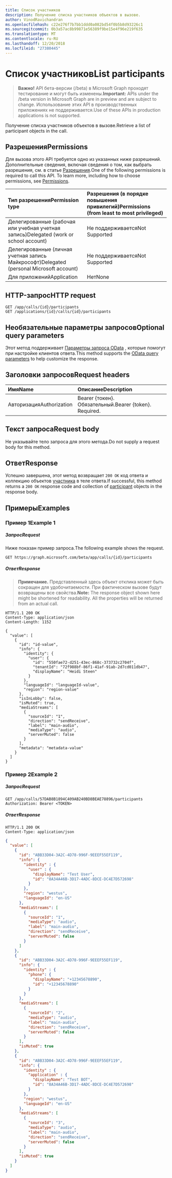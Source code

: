 ```yaml
---
title: Список участников
description: Получение списка участников объектов в вызове.
author: VinodRavichandran
ms.openlocfilehash: c22e276f7b7bb1ddd0a082bd54f0b5b8d93226c1
ms.sourcegitcommit: 0b3a57ac8b99871e56389f9be15e4f96e219f635
ms.translationtype: MT
ms.contentlocale: ru-RU
ms.lasthandoff: 12/20/2018
ms.locfileid: "27380445"
---
```

# <a name="list-participants"></a><span data-ttu-id="6ca23-103">Список участников</span><span class="sxs-lookup"><span data-stu-id="6ca23-103">List participants</span></span>

> <span data-ttu-id="6ca23-104">**Важно!** API бета-версии (/beta) в Microsoft Graph проходят тестирование и могут быть изменены.</span><span class="sxs-lookup"><span data-stu-id="6ca23-104">**Important:** APIs under the /beta version in Microsoft Graph are in preview and are subject to change.</span></span> <span data-ttu-id="6ca23-105">Использование этих API в производственных приложениях не поддерживается.</span><span class="sxs-lookup"><span data-stu-id="6ca23-105">Use of these APIs in production applications is not supported.</span></span>

<span data-ttu-id="6ca23-106">Получение списка участников объектов в вызове.</span><span class="sxs-lookup"><span data-stu-id="6ca23-106">Retrieve a list of participant objects in the call.</span></span>

## <a name="permissions"></a><span data-ttu-id="6ca23-107">Разрешения</span><span class="sxs-lookup"><span data-stu-id="6ca23-107">Permissions</span></span>
<span data-ttu-id="6ca23-p102">Для вызова этого API требуется одно из указанных ниже разрешений. Дополнительные сведения, включая сведения о том, как выбрать разрешения, см. в статье [Разрешения](/graph/permissions-reference).</span><span class="sxs-lookup"><span data-stu-id="6ca23-p102">One of the following permissions is required to call this API. To learn more, including how to choose permissions, see [Permissions](/graph/permissions-reference).</span></span>

| <span data-ttu-id="6ca23-110">Тип разрешения</span><span class="sxs-lookup"><span data-stu-id="6ca23-110">Permission type</span></span> | <span data-ttu-id="6ca23-111">Разрешения (в порядке повышения привилегий)</span><span class="sxs-lookup"><span data-stu-id="6ca23-111">Permissions (from least to most privileged)</span></span> |
| :-------------- | :------------------------------------------ |
| <span data-ttu-id="6ca23-112">Делегированные (рабочая или учебная учетная запись)</span><span class="sxs-lookup"><span data-stu-id="6ca23-112">Delegated (work or school account)</span></span>     | <span data-ttu-id="6ca23-113">Не поддерживается</span><span class="sxs-lookup"><span data-stu-id="6ca23-113">Not Supported</span></span>        |
| <span data-ttu-id="6ca23-114">Делегированные (личная учетная запись Майкрософт)</span><span class="sxs-lookup"><span data-stu-id="6ca23-114">Delegated (personal Microsoft account)</span></span> | <span data-ttu-id="6ca23-115">Не поддерживается</span><span class="sxs-lookup"><span data-stu-id="6ca23-115">Not Supported</span></span>        |
| <span data-ttu-id="6ca23-116">Для приложений</span><span class="sxs-lookup"><span data-stu-id="6ca23-116">Application</span></span>     | <span data-ttu-id="6ca23-117">Нет</span><span class="sxs-lookup"><span data-stu-id="6ca23-117">None</span></span>                                        |

## <a name="http-request"></a><span data-ttu-id="6ca23-118">HTTP-запрос</span><span class="sxs-lookup"><span data-stu-id="6ca23-118">HTTP request</span></span>
<!-- { "blockType": "ignored" } -->
```http
GET /app/calls/{id}/participants
GET /applications/{id}/calls/{id}/participants
```

## <a name="optional-query-parameters"></a><span data-ttu-id="6ca23-119">Необязательные параметры запросов</span><span class="sxs-lookup"><span data-stu-id="6ca23-119">Optional query parameters</span></span>
<span data-ttu-id="6ca23-120">Этот метод поддерживает [Параметры запроса OData](/graph/query-parameters) , которые помогут при настройке клиентов ответа.</span><span class="sxs-lookup"><span data-stu-id="6ca23-120">This method supports the [OData query parameters](/graph/query-parameters) to help customize the response.</span></span>

## <a name="request-headers"></a><span data-ttu-id="6ca23-121">Заголовки запросов</span><span class="sxs-lookup"><span data-stu-id="6ca23-121">Request headers</span></span>
| <span data-ttu-id="6ca23-122">Имя</span><span class="sxs-lookup"><span data-stu-id="6ca23-122">Name</span></span>          | <span data-ttu-id="6ca23-123">Описание</span><span class="sxs-lookup"><span data-stu-id="6ca23-123">Description</span></span>               |
|:--------------|:--------------------------|
| <span data-ttu-id="6ca23-124">Авторизация</span><span class="sxs-lookup"><span data-stu-id="6ca23-124">Authorization</span></span> | <span data-ttu-id="6ca23-p103">Bearer {токен}. Обязательный.</span><span class="sxs-lookup"><span data-stu-id="6ca23-p103">Bearer {token}. Required.</span></span> |

## <a name="request-body"></a><span data-ttu-id="6ca23-127">Текст запроса</span><span class="sxs-lookup"><span data-stu-id="6ca23-127">Request body</span></span>
<span data-ttu-id="6ca23-128">Не указывайте тело запроса для этого метода.</span><span class="sxs-lookup"><span data-stu-id="6ca23-128">Do not supply a request body for this method.</span></span>

## <a name="response"></a><span data-ttu-id="6ca23-129">Ответ</span><span class="sxs-lookup"><span data-stu-id="6ca23-129">Response</span></span>
<span data-ttu-id="6ca23-130">Успешно завершена, этот метод возвращает `200 OK` код ответа и коллекцию объектов [участника](../resources/participant.md) в теле ответа.</span><span class="sxs-lookup"><span data-stu-id="6ca23-130">If successful, this method returns a `200 OK` response code and collection of [participant](../resources/participant.md) objects in the response body.</span></span>

## <a name="examples"></a><span data-ttu-id="6ca23-131">Примеры</span><span class="sxs-lookup"><span data-stu-id="6ca23-131">Examples</span></span>

### <a name="example-1"></a><span data-ttu-id="6ca23-132">Пример 1</span><span class="sxs-lookup"><span data-stu-id="6ca23-132">Example 1</span></span>

##### <a name="request"></a><span data-ttu-id="6ca23-133">Запрос</span><span class="sxs-lookup"><span data-stu-id="6ca23-133">Request</span></span>
<span data-ttu-id="6ca23-134">Ниже показан пример запроса.</span><span class="sxs-lookup"><span data-stu-id="6ca23-134">The following example shows the request.</span></span>

<!-- {
  "blockType": "request",
  "name": "get-participants"
}-->
```http
GET https://graph.microsoft.com/beta/app/calls/{id}/participants
```

##### <a name="response"></a><span data-ttu-id="6ca23-135">Ответ</span><span class="sxs-lookup"><span data-stu-id="6ca23-135">Response</span></span>

> <span data-ttu-id="6ca23-p104">**Примечание.** Представленный здесь объект отклика может быть сокращен для удобочитаемости. При фактическом вызове будут возвращены все свойства.</span><span class="sxs-lookup"><span data-stu-id="6ca23-p104">**Note:** The response object shown here might be shortened for readability. All the properties will be returned from an actual call.</span></span>

<!-- {
  "blockType": "response",
  "truncated": true,
  "@odata.type": "microsoft.graph.participant",
  "isCollection": true,
  "truncated": true
} -->
```http
HTTP/1.1 200 OK
Content-Type: application/json
Content-Length: 1152

{
  "value": [
    {
      "id": "id-value",
      "info": {
        "identity": {
          "user": {
            "id": "550fae72-d251-43ec-868c-373732c2704f",
            "tenantId": "72f988bf-86f1-41af-91ab-2d7cd011db47",
            "displayName": "Heidi Steen"
          }
        },
        "languageId": "languageId-value",
        "region": "region-value"
      },
      "isInLobby": false,
      "isMuted": true,
      "mediaStreams": [
        {
          "sourceId": "1",
          "direction": "sendReceive",
          "label": "main-audio",
          "mediaType": "audio",
          "serverMuted": false
        }
      ],
      "metadata": "metadata-value"
    }
  ]
}
```

### <a name="example-2"></a><span data-ttu-id="6ca23-138">Пример 2</span><span class="sxs-lookup"><span data-stu-id="6ca23-138">Example 2</span></span>

##### <a name="request"></a><span data-ttu-id="6ca23-139">Запрос</span><span class="sxs-lookup"><span data-stu-id="6ca23-139">Request</span></span>

```http
GET /app/calls/57DAB8B1894C409AB240BD8BEAE78896/participants
Authorization: Bearer <TOKEN>
```

##### <a name="response"></a><span data-ttu-id="6ca23-140">Ответ</span><span class="sxs-lookup"><span data-stu-id="6ca23-140">Response</span></span>

```http
HTTP/1.1 200 OK
Content-Type: application/json
```

<!-- {
  "blockType": "example",
  "@odata.type": "microsoft.graph.participant",
  "isCollection": true,
  "truncated": true
}-->
```json
{
  "value": [
    {
      "id": "ABB33D04-3A2C-4D78-996F-9EEEF55EF119",
      "info": {
        "identity" : {
          "user" : {
            "displayName": "Test User",
            "id": "8A34A46B-3D17-4ADC-8DCE-DC4E7D572698"
          }
        },
        "region": "westus",
        "languageId": "en-US"
      },
      "mediaStreams": [
        {
          "sourceId": "1",
          "mediaType": "audio",
          "label": "main-audio",
          "direction": "sendReceive",
          "serverMuted": false
        }
      ]
    },
    {
      "id": "ABB33D04-3A2C-4D78-996F-9EEEF55EF119",
      "info": {
        "identity" : {
          "phone": {
            "displayName": "+12345678890",
            "id": "+12345678890"
          }
        }
      },
      "mediaStreams": [
        {
          "sourceId": "2",
          "mediaType": "audio",
          "label": "main-audio",
          "direction": "sendReceive",
          "serverMuted": false
        }
      ],
      "isMuted": true
    },
    {
      "id": "ABB33D04-3A2C-4D78-996F-9EEEF55EF119",
      "info": {
        "identity" : {
          "application" : {
            "displayName": "Test BOT",
            "id": "8A34A46B-3D17-4ADC-8DCE-DC4E7D572698"
          }
        },
        "region": "westus",
        "languageId": "en-US"
      },
      "mediaStreams": [
        {
          "sourceId": "3",
          "mediaType": "audio",
          "label": "main-audio",
          "direction": "sendReceive",
          "serverMuted": false
        }
      ],
      "isMuted": true
    }
  ]
}
```

<!-- uuid: 8fcb5dbc-d5aa-4681-8e31-b001d5168d79
2015-10-25 14:57:30 UTC -->
<!-- {
  "type": "#page.annotation",
  "description": "List participants",
  "keywords": "",
  "section": "documentation",
  "tocPath": ""
}-->
